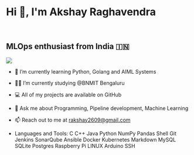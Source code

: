 # Hi 👋, I'm Akshay Raghavendra 
<br/>

## MLOps enthusiast from India 🇮🇳

![](https://komarev.com/ghpvc/?username=akshaysrr&style=flat-square)

* 🌱 I’m currently learning Python, Golang and AIML Systems

* 👨‍💻 I’m currently studying @BNMIT Bengaluru

* 💻 All of my projects are available on GitHub

* 💬 Ask me about Programming, Pipeline development, Machine Learning

* 📫 Reach out to me at rakshay2609@gmail.com

* Languages and Tools:
C C++ Java Python NumPy Pandas Shell Git Jenkins SonarQube Ansible Docker Kubernetes Markdown MySQL SQLite Postgres Raspberry Pi LINUX Arduino SSH
